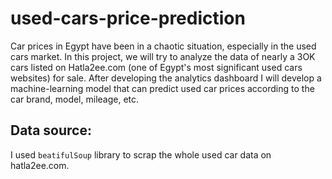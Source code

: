 # used-cars-price-prediction
Car prices in Egypt have been in a chaotic situation, especially in the used cars market. In this project, we will try to analyze the data of nearly a 3OK 
cars listed on Hatla2ee.com (one of Egypt's most significant used cars websites) for sale. After developing the analytics dashboard I will develop
a machine-learning model that can predict used car prices according to the car brand, model, mileage, etc.

## Data source:

I used `beatifulSoup` library to scrap the whole used car data on hatla2ee.com.


